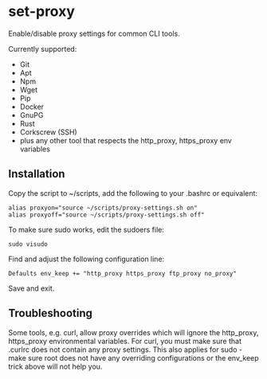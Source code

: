 # set-proxy
Enable/disable proxy settings for common CLI tools.

Currently supported:
- Git
- Apt
- Npm
- Wget
- Pip
- Docker
- GnuPG
- Rust
- Corkscrew (SSH)
- plus any other tool that respects the http_proxy, https_proxy env variables

## Installation
Copy the script to ~/scripts, add the following to your .bashrc or equivalent:
```
alias proxyon="source ~/scripts/proxy-settings.sh on"
alias proxyoff="source ~/scripts/proxy-settings.sh off"
```

To make sure sudo works, edit the sudoers file:
```
sudo visudo
```
Find and adjust the following configuration line:
```
Defaults env_keep += "http_proxy https_proxy ftp_proxy no_proxy"
```
Save and exit.

## Troubleshooting
Some tools, e.g. curl, allow proxy overrides which will ignore the http_proxy, https_proxy environmental variables. For curl, you must make sure that .curlrc does not contain any proxy settings. This also applies for sudo - make sure root does not have any overriding configurations or the env_keep trick above will not help you.
